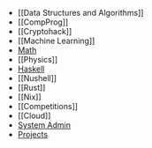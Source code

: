 - [[Data Structures and Algorithms]]
- [[CompProg]]
- [[Cryptohack]]
- [[Machine Learning]]
- [Math](Math.md)
- [[Physics]]
- [Haskell](Haskell.md)
- [[Nushell]]
- [[Rust]]
- [[Nix]]
- [[Competitions]]
- [[Cloud]]
- [System Admin](System%20Admin.md)
- [Projects](Projects.md)